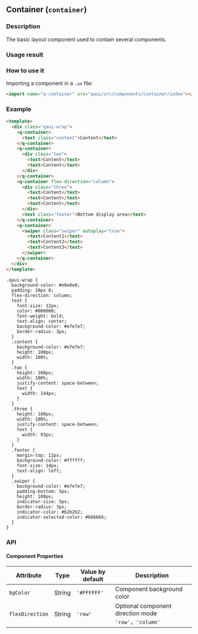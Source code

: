 ## Container (`container`)

### Description

The basic layout component used to contain several components.

### Usage result

<preview url="https://editor.quickapp.cn/preview/2011/sL/2011sL1yEg08/build/pages/container"/>

### How to use it

Importing a component in a `.ux` file:

```html
<import name="q-container" src="qaui/src/components/container/index"></import>
```

### Example

```html
<template>
  <div class="qaui-wrap">
    <q-container>
      <text class="content">Content</text>
    </q-container>
    <q-container>
      <div class="two">
        <text>Content</text>
        <text>Content</text>
      </div>
    </q-container>
    <q-container flex-direction="column">
      <div class="three">
        <text>Content</text>
        <text>Content</text>
        <text>Content</text>
      </div>
      <text class="footer">Bottom display area</text>
    </q-container>
    <q-container>
      <swiper class="swiper" autoplay="true">
        <text>Content1</text>
        <text>Content2</text>
        <text>Content3</text>
      </swiper>
    </q-container>
  </div>
</template>
```

```less
.qaui-wrap {
  background-color: #e0e0e0;
  padding: 20px 0;
  flex-direction: column;
  text {
    font-size: 12px;
    color: #000000;
    font-weight: bold;
    text-align: center;
    background-color: #e7e7e7;
    border-radius: 3px;
  }
  .content {
    background-color: #e7e7e7;
    height: 100px;
    width: 100%;
  }
  .two {
    height: 100px;
    width: 100%;
    justify-content: space-between;
    text {
      width: 144px;
    }
  }
  .three {
    height: 100px;
    width: 100%;
    justify-content: space-between;
    text {
      width: 93px;
    }
  }
  .footer {
    margin-top: 12px;
    background-color: #ffffff;
    font-size: 14px;
    text-align: left;
  }
  .swiper {
    background-color: #e7e7e7;
    padding-bottom: 5px;
    height: 100px;
    indicator-size: 5px;
    border-radius: 3px;
    indicator-color: #b2b2b2;
    indicator-selected-color: #666666;
  }
}
```

### API

#### Component Properties

| Attribute       | Type   | Value by default | Description                                           |
| --------------- | ------ | ---------------- | ----------------------------------------------------- |
| `bgColor`       | String | `'#FFFFFF'`      | Component background color                            |
| `flexDirection` | String | `'row'`          | Optional component direction mode `'row'`，`'column'` |

